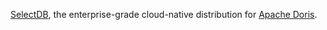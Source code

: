 [SelectDB](https://selectdb.com/), the enterprise-grade cloud-native distribution for [Apache Doris](https://github.com/apache/doris).